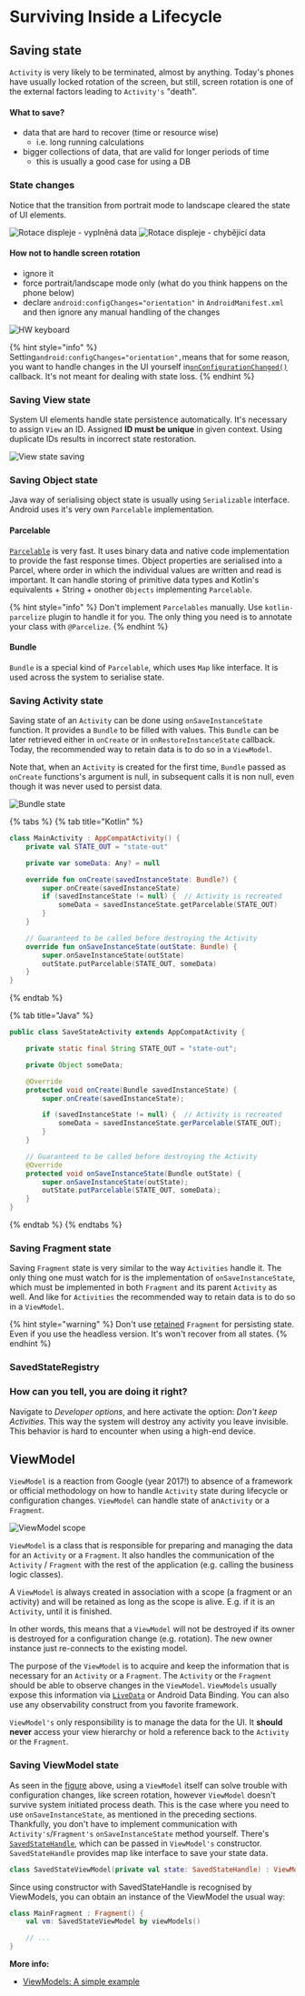 # Surviving Inside a Lifecycle

## Saving state

`Activity` is very likely to be terminated, almost by anything. Today's phones have usually locked rotation of the screen, but still, screen rotation is one of the external factors leading to `Activity's` "death".

#### What to save?

* data that are hard to recover \(time or resource wise\)
  * i.e. long running calculations
* bigger collections of data, that are valid for longer periods of time
  * this is usually a good case for using a DB

### State changes

Notice that the transition from portrait mode to landscape cleared the state of UI elements.

 ![Rotace displeje - vypln&#x11B;n&#xE1; data](../.gitbook/assets/4-screen-rotation-1.png) ![Rotace displeje - chyb&#x11B;j&#xED;c&#xED; data](../.gitbook/assets/4-screen-rotation-2.png)

#### How not to handle screen rotation

* ignore it
* force portrait/landscape mode only \(what do you think happens on the phone below\)
* declare `android:configChanges="orientation"` in `AndroidManifest.xml` and then ignore any manual handling of the changes

![HW keyboard](../.gitbook/assets/4-kyocera-rise.jpg)

{% hint style="info" %}
Setting`android:configChanges="orientation",`means that for some reason, you want to handle changes in the UI yourself in[`onConfigurationChanged()`](https://developer.android.com/reference/android/app/Activity#onConfigurationChanged%28android.content.res.Configuration%29) callback. It's not meant for dealing with state loss.
{% endhint %}

### Saving View state

System UI elements handle state persistence automatically. It's necessary to assign `View` an ID. Assigned **ID must be unique** in given context. Using duplicate IDs results in incorrect state restoration.

![View state saving](../.gitbook/assets/4-save-state.gif)

### Saving Object state

Java way of serialising object state is usually using `Serializable` interface. Android uses it's very own `Parcelable` implementation.

#### Parcelable

[`Parcelable`](http://developer.android.com/reference/android/os/Parcelable.html) is very fast. It uses binary data and native code implementation to provide the fast response times. Object properties are serialised into a Parcel, where order in which the individual values are written and read is important. It can handle storing of primitive data types and Kotlin's equivalents + String + onother `Objects` implementing `Parcelable`.

{% hint style="info" %}
Don't implement `Parcelables` manually. Use `kotlin-parcelize` plugin to handle it for you. The only thing you need is to annotate your class with `@Parcelize`.
{% endhint %}

#### **Bundle**

`Bundle` is a special kind of `Parcelable`, which uses `Map` like interface. It is used across the system to serialise state.

### Saving Activity state

Saving state of an `Activity` can be done using `onSaveInstanceState` function. It provides a `Bundle` to be filled with values. This `Bundle` can be later retrieved either in `onCreate` or in `onRestoreInstanceState` callback. Today, the recommended way to retain data is to do so in a `ViewModel`.

Note that, when an `Activity` is created for the first time, `Bundle` passed as `onCreate` functions's argument is null, in subsequent calls it is non null, even though it was never used to persist data.

![Bundle state](../.gitbook/assets/4-activity-state%20%281%29.png)

{% tabs %}
{% tab title="Kotlin" %}
```kotlin
class MainActivity : AppCompatActivity() {
    private val STATE_OUT = "state-out"

    private var someData: Any? = null

    override fun onCreate(savedInstanceState: Bundle?) {
        super.onCreate(savedInstanceState)
        if (savedInstanceState != null) {  // Activity is recreated
            someData = savedInstanceState.getParcelable(STATE_OUT)
        }
    }

    // Guaranteed to be called before destroying the Activity
    override fun onSaveInstanceState(outState: Bundle) {
        super.onSaveInstanceState(outState)
        outState.putParcelable(STATE_OUT, someData)
    }
} 
```
{% endtab %}

{% tab title="Java" %}
```java
public class SaveStateActivity extends AppCompatActivity {

    private static final String STATE_OUT = "state-out";

    private Object someData;

    @Override
    protected void onCreate(Bundle savedInstanceState) {
        super.onCreate(savedInstanceState);

        if (savedInstanceState != null) {  // Activity is recreated
            someData = savedInstanceState.gerParcelable(STATE_OUT);
        }
    }

    // Guaranteed to be called before destroying the Activity
    @Override
    protected void onSaveInstanceState(Bundle outState) {
        super.onSaveInstanceState(outState);
        outState.putParcelable(STATE_OUT, someData);
    }
}
```
{% endtab %}
{% endtabs %}

### Saving Fragment state

Saving `Fragment` state is very similar to the way `Activities` handle it. The only thing one must watch for is the implementation of `onSaveInstanceState`, which must be implemented in both `Fragment` and its parent `Activity` as well. And like for `Activities` the recommended way to retain data is to do so in a `ViewModel`.

{% hint style="warning" %}
Don't use [retained](https://www.androiddesignpatterns.com/2013/04/retaining-objects-across-config-changes.html) `Fragment` for persisting state. Even if you use the headless version. It's won't recover from all states.
{% endhint %}

### SavedStateRegistry <a id="959f"></a>



### How can you tell, you are doing it right?

Navigate to _Developer options_, and here activate the option: _Don't keep Activities_. This way the system will destroy any activity you leave invisible. This behavior is hard to encounter when using a high-end device. 

## ViewModel

`ViewModel` is a reaction from Google \(year 2017!\) to absence of a framework or official methodology on how to handle `Activity` state during lifecycle or configuration changes. `ViewModel` can handle state of an`Activity` or a `Fragment`.

![ViewModel scope](../.gitbook/assets/4-viewmodel.png)

`ViewModel` is a class that is responsible for preparing and managing the data for an `Activity` or a `Fragment`. It also handles the communication of the `Activity` / `Fragment` with the rest of the application \(e.g. calling the business logic classes\).

A `ViewModel` is always created in association with a scope \(a fragment or an activity\) and will be retained as long as the scope is alive. E.g. if it is an `Activity`, until it is finished.

In other words, this means that a `ViewModel` will not be destroyed if its owner is destroyed for a configuration change \(e.g. rotation\). The new owner instance just re-connects to the existing model.

The purpose of the `ViewModel` is to acquire and keep the information that is necessary for an `Activity` or a `Fragment`. The `Activity` or the `Fragment` should be able to observe changes in the `ViewModel`. `ViewModels` usually expose this information via [`LiveData`](https://developer.android.com/reference/androidx/lifecycle/LiveData) or Android Data Binding. You can also use any observability construct from you favorite framework.

`ViewModel's` only responsibility is to manage the data for the UI. It **should never** access your view hierarchy or hold a reference back to the `Activity` or the `Fragment`.

### Saving ViewModel state

As seen in the [figure](surviving-inside-a-lifecycle.md#viewmodel) above, using a `ViewModel` itself can solve trouble with configuration changes, like screen rotation, however `ViewModel` doesn't survive system initiated process death. This is the case where you need to use `onSaveInstanceState`, as mentioned in the preceding sections. Thankfully, you don't have to implement communication with `Activity's`/`Fragment's` `onSaveInstanceState` method yourself. There's [`SavedStateHandle`](https://developer.android.com/reference/androidx/lifecycle/SavedStateHandle), which can be passed in `ViewModel's` constructor. `SavedStateHandle` provides map like interface to save your state data.

```kotlin
class SavedStateViewModel(private val state: SavedStateHandle) : ViewModel() { ... }
```

Since using constructor with SavedStateHandle is recognised by ViewModels, you can obtain an instance of the ViewModel the usual way:

```kotlin
class MainFragment : Fragment() {
    val vm: SavedStateViewModel by viewModels()

    // ...
}
```

**More info:**

* [ViewModels: A simple example](https://medium.com/google-developers/viewmodels-a-simple-example-ed5ac416317e)

